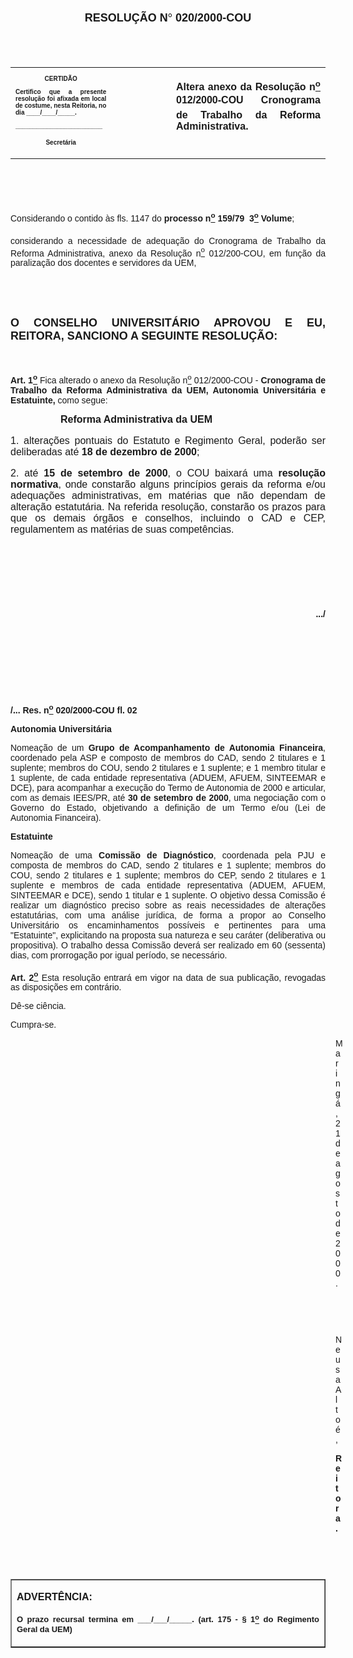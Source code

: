<BODY>

<B><FONT FACE="Arial" SIZE=4><P ALIGN="CENTER"></P>
<P ALIGN="CENTER">RESOLU&Ccedil;&Atilde;O N<FONT FACE="Symbol">&#176;</FONT>
 020/2000-COU</P>
</B></FONT><FONT SIZE=1>
<P>&nbsp;</P>
<P>&nbsp;</P></FONT>
<TABLE CELLSPACING=0 BORDER=0 CELLPADDING=7 WIDTH=612>
<TR><TD WIDTH="32%" VALIGN="TOP">
<B><FONT FACE="Arial" SIZE=1><P ALIGN="CENTER">CERTID&Atilde;O</P>
<P ALIGN="JUSTIFY">   Certifico que a presente resolu&ccedil;&atilde;o foi afixada em local de costume, nesta Reitoria, no dia ____/____/_____.</P>
<P ALIGN="JUSTIFY"></P>
<P ALIGN="JUSTIFY">_________________________</P>
<P ALIGN="CENTER">Secret&aacute;ria</B></FONT></TD>
<TD WIDTH="19%" VALIGN="TOP">&nbsp;</TD>
<TD WIDTH="49%" VALIGN="TOP">
<B><FONT FACE="Arial"><P ALIGN="JUSTIFY">Altera anexo da Resolu&ccedil;&atilde;o n<U><SUP>o</U></SUP> 012/2000-COU  Cronograma de Trabalho da Reforma Administrativa.</B></FONT></TD>
</TR>
</TABLE>

<FONT FACE="Arial" SIZE=1><P ALIGN="JUSTIFY"></P>
<P ALIGN="JUSTIFY">&nbsp;</P>
<P ALIGN="JUSTIFY">&nbsp;</P>
<P ALIGN="JUSTIFY">&nbsp;</P>
</FONT><FONT FACE="Arial"><P ALIGN="JUSTIFY">Considerando o contido &agrave;s fls. 1147 do <B>processo n<U><SUP>o</B></U></SUP> <B>159/79  3<U><SUP>o</U></SUP> Volume</B>;</P>
<P ALIGN="JUSTIFY">considerando a necessidade de adequa&ccedil;&atilde;o do Cronograma de Trabalho da Reforma Administrativa, anexo da Resolu&ccedil;&atilde;o n<U><SUP>o</U></SUP> 012/200-COU, em fun&ccedil;&atilde;o da paraliza&ccedil;&atilde;o dos docentes e servidores da UEM,</P>
<P ALIGN="JUSTIFY"></P>
<P ALIGN="JUSTIFY">&nbsp;</P>
<P ALIGN="JUSTIFY">&nbsp;</P>
</FONT><B><FONT FACE="Arial" SIZE=4><P ALIGN="JUSTIFY">O CONSELHO UNIVERSIT&Aacute;RIO APROVOU E EU, REITORA, SANCIONO A SEGUINTE RESOLU&Ccedil;&Atilde;O:</P>
</B></FONT><FONT FACE="Arial">
<P>&nbsp;</P>
<B><P ALIGN="JUSTIFY">Art. 1<U><SUP>o</U></SUP> </B>Fica alterado o anexo da Resolu&ccedil;&atilde;o n<U><SUP>o</U></SUP> 012/2000-COU - <B>Cronograma de Trabalho da Reforma Administrativa da UEM, Autonomia Universit&aacute;ria e Estatuinte, </B>como segue:</P>
<B><P ALIGN="JUSTIFY"></P><DIR>
<DIR>

<P ALIGN="JUSTIFY">&#9;</FONT><FONT FACE="Arial" SIZE=3>Reforma Administrativa da UEM</P>
</B><P ALIGN="JUSTIFY"></P></DIR>
</DIR>

<P ALIGN="JUSTIFY">1. altera&ccedil;&otilde;es pontuais do Estatuto e Regimento Geral, poder&atilde;o ser deliberadas at&eacute; <B>18 de dezembro de 2000</B>;</P>
<P ALIGN="JUSTIFY">           2. at&eacute; <B>15 de setembro de 2000</B>, o COU baixar&aacute; uma <B>resolu&ccedil;&atilde;o normativa</B>, onde constar&atilde;o alguns princ&iacute;pios gerais da reforma e/ou adequa&ccedil;&otilde;es administrativas, em mat&eacute;rias que n&atilde;o dependam de altera&ccedil;&atilde;o estatut&aacute;ria. Na referida resolu&ccedil;&atilde;o, constar&atilde;o os prazos para que os demais &oacute;rg&atilde;os e conselhos, incluindo o CAD e CEP, regulamentem as mat&eacute;rias de suas compet&ecirc;ncias.</P>
<P ALIGN="JUSTIFY"></P>
<P ALIGN="JUSTIFY">&nbsp;</P>
<P ALIGN="JUSTIFY">&nbsp;</P>
<P ALIGN="JUSTIFY">&nbsp;</P>
</FONT><B><FONT FACE="Arial"><P ALIGN="RIGHT">.../</P>
<P ALIGN="JUSTIFY"></P>
<P ALIGN="JUSTIFY">&nbsp;</P>
<P ALIGN="JUSTIFY">&nbsp;</P>
<P ALIGN="JUSTIFY">&nbsp;</P>
<P ALIGN="JUSTIFY">&nbsp;</P>
<P ALIGN="JUSTIFY">/... Res. n<U><SUP>o</U></SUP> 020/2000-COU&#9;&#9;&#9;&#9;&#9;&#9;&#9;&#9;&#9;     fl. 02</P>
<P ALIGN="JUSTIFY"></P>
<P ALIGN="JUSTIFY">Autonomia Universit&aacute;ria</P>
</B><P ALIGN="JUSTIFY"></P>
<P ALIGN="JUSTIFY">Nomea&ccedil;&atilde;o de um <B>Grupo de Acompanhamento de Autonomia Financeira</B>, coordenado pela ASP e composto de membros do CAD, sendo 2 titulares e 1 suplente;  membros do COU, sendo 2 titulares e 1 suplente; e 1 membro titular e 1 suplente, de cada entidade representativa (ADUEM, AFUEM, SINTEEMAR e DCE), para acompanhar a execu&ccedil;&atilde;o do Termo de Autonomia de 2000 e articular, com as demais IEES/PR, at&eacute; <B>30 de setembro de 2000</B>, uma negocia&ccedil;&atilde;o com o Governo do Estado, objetivando a defini&ccedil;&atilde;o de um Termo e/ou (Lei de Autonomia Financeira).</P>
<P ALIGN="JUSTIFY"></P>
<B><P ALIGN="JUSTIFY">Estatuinte</P>
</B><P ALIGN="JUSTIFY"></P>
<P ALIGN="JUSTIFY">Nomea&ccedil;&atilde;o de uma <B>Comiss&atilde;o de Diagn&oacute;stico</B>, coordenada pela PJU e composta de membros do CAD, sendo 2 titulares e 1 suplente; membros do COU, sendo 2 titulares e 1 suplente; membros do CEP, sendo 2 titulares e 1 suplente e membros de cada entidade representativa (ADUEM, AFUEM, SINTEEMAR e DCE), sendo 1 titular e 1 suplente. O objetivo dessa Comiss&atilde;o &eacute; realizar um diagn&oacute;stico preciso sobre as reais necessidades de altera&ccedil;&otilde;es estatut&aacute;rias, com uma an&aacute;lise jur&iacute;dica, de forma a propor ao Conselho Universit&aacute;rio os encaminhamentos poss&iacute;veis e pertinentes para uma &quot;Estatuinte&quot;, explicitando na proposta sua natureza e seu car&aacute;ter (deliberativa ou propositiva). O trabalho dessa Comiss&atilde;o dever&aacute; ser realizado em 60 (sessenta) dias, com prorroga&ccedil;&atilde;o por igual per&iacute;odo, se necess&aacute;rio.</P>
</FONT><FONT FACE="Arial" SIZE=3><P ALIGN="JUSTIFY"></P>
</FONT><B><FONT FACE="Arial"><P ALIGN="JUSTIFY">Art. 2<U><SUP>o</B></U></SUP> Esta resolu&ccedil;&atilde;o entrar&aacute; em vigor na data de sua publica&ccedil;&atilde;o, revogadas as disposi&ccedil;&otilde;es em contr&aacute;rio.</P>
<P ALIGN="JUSTIFY">D&ecirc;-se ci&ecirc;ncia.</P>
<P ALIGN="JUSTIFY">Cumpra-se.</P><DIR>
<DIR>
<DIR>
<DIR>
<DIR>
<DIR>
<DIR>
<DIR>
<DIR>
<DIR>
<DIR>
<DIR>
<DIR>

<P ALIGN="JUSTIFY">Maring&aacute;, 21 de agosto de 2000.</P>
<P ALIGN="JUSTIFY"></P>
<P ALIGN="JUSTIFY">&nbsp;</P>
<P ALIGN="JUSTIFY">&nbsp;</P>
<P ALIGN="JUSTIFY">Neusa Alto&eacute;,</P>
<B><P ALIGN="JUSTIFY">Reitora.</P>
</B></FONT><FONT SIZE=2>
<P>&nbsp;</P>
<P>&nbsp;</P></DIR>
</DIR>
</DIR>
</DIR>
</DIR>
</DIR>
</DIR>
</DIR>
</DIR>
</DIR>
</DIR>
</DIR>
</DIR>
</FONT>
<TABLE BORDER CELLSPACING=1 CELLPADDING=4 WIDTH=212>
<TR><TD VALIGN="TOP">
<B><P ALIGN="JUSTIFY">ADVERT&Ecirc;NCIA:</P>
<FONT FACE="Arial" SIZE=2><P ALIGN="JUSTIFY">O prazo recursal termina em ___/___/_____. (art. 175 - § 1<U><SUP>o</U></SUP> do Regimento Geral da UEM)</B></FONT></TD>
</TR>
</TABLE>

<FONT FACE="Arial"><P ALIGN="JUSTIFY"></P>
<P ALIGN="JUSTIFY">&nbsp;</P></FONT></BODY>
